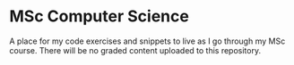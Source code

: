 # MSc Computer Science

A place for my code exercises and snippets to live as I go through my MSc course. There will be no graded content uploaded to this repository. 
